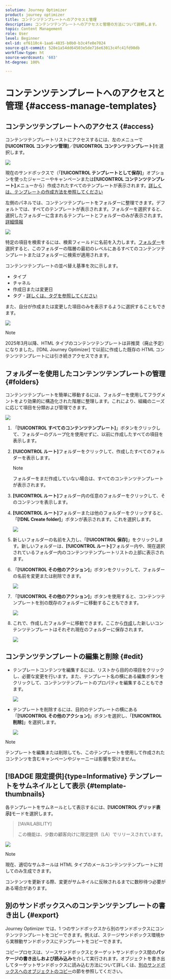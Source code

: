 ```yaml
---
solution: Journey Optimizer
product: journey optimizer
title: コンテンツテンプレートへのアクセスと管理
description: コンテンツテンプレートへのアクセスと管理の方法について説明します。
topic: Content Management
role: User
level: Beginner
exl-id: ef6110c4-1aa6-4835-b0b0-b3c4fe0e7024
source-git-commit: 528e1a54dd64503e5de716e63013c4fc41fd98db
workflow-type: ht
source-wordcount: '603'
ht-degree: 100%

---
```


# コンテンツテンプレートへのアクセスと管理 {#access-manage-templates}

## コンテンツテンプレートへのアクセス {#access}

コンテンツテンプレートリストにアクセスするには、左のメニューで&#x200B;**[!UICONTROL コンテンツ管理]**／**[!UICONTROL コンテンツテンプレート]**&#x200B;を選択します。

![](assets/content-template-list.png)

現在のサンドボックスで（「**[!UICONTROL テンプレートとして保存]**」オプションを使ったジャーニーやキャンペーンまたは&#x200B;**[!UICONTROL コンテンツテンプレート]**&#x200B;メニューから）作成されたすべてのテンプレートが表示されます。[詳しくは、テンプレートの作成方法を参照してください](#create-content-templates)

左側のパネルでは、コンテンツテンプレートをフォルダーに整理できます。デフォルトでは、すべてのテンプレートが表示されます。フォルダーを選択すると、選択したフォルダーに含まれるテンプレートとフォルダーのみが表示されます。[詳細情報](#folders)

![](assets/content-template-list-folders.png)

特定の項目を検索するには、検索フィールドに名前を入力します。[フォルダー](#folders)を選択すると、このフォルダーの階層の最初のレベルにあるすべてのコンテンツテンプレートまたはフォルダーに検索が適用されます<!--(not nested items)-->。

コンテンツテンプレートの並べ替え基準を次に示します。
* タイプ
* チャネル
* 作成日または変更日
* タグ - [詳しくは、タグを参照してください](../start/search-filter-categorize.md#tags)

また、自分が作成または変更した項目のみを表示するように選択することもできます。

![](assets/content-template-list-filters.png)

>[!NOTE]
>
>2025年3月以降、HTML タイプのコンテンツテンプレートは非推奨（廃止予定）になりました。[!DNL Journey Optimizer] で以前に作成した既存の HTML コンテンツテンプレートには引き続きアクセスできます。

## フォルダーを使用したコンテンツテンプレートの管理 {#folders}

コンテンツテンプレートを簡単に移動するには、フォルダーを使用してフラグメントをより効果的に構造化された階層に整理します。これにより、組織のニーズに応じて項目を分類および管理できます。

![](assets/content-template-folders.png)

1. 「**[!UICONTROL すべてのコンテンツテンプレート]**」ボタンをクリックして、フォルダーのグループ化を使用せずに、以前に作成したすべての項目を表示します。

1. **[!UICONTROL ルート]**&#x200B;フォルダーをクリックして、作成したすべてのフォルダーを表示します。

   >[!NOTE]
   >
   >フォルダーをまだ作成していない場合は、すべてのコンテンツテンプレートが表示されます。

1. **[!UICONTROL ルート]**&#x200B;フォルダー内の任意のフォルダーをクリックして、そのコンテンツを表示します。

1. **[!UICONTROL ルート]**&#x200B;フォルダーまたは他のフォルダーをクリックすると、「**[!DNL Create folder]**」ボタンが表示されます。これを選択します。

   ![](assets/content-template-create-folder.png)

1. 新しいフォルダーの名前を入力し、「**[!UICONTROL 保存]**」をクリックします。新しいフォルダーは、**[!UICONTROL ルート]**&#x200B;フォルダー内や、現在選択されているフォルダー内のコンテンツテンプレートリストの上部に表示されます。

1. 「**[!UICONTROL その他のアクション]**」ボタンをクリックして、フォルダーの名前を変更または削除できます。

   ![](assets/content-template-folder-more-actions.png)

1. 「**[!UICONTROL その他のアクション]**」ボタンを使用すると、コンテンツテンプレートを別の既存のフォルダーに移動することもできます。

   ![](assets/content-template-folder-moved.png)

1. これで、作成したフォルダーに移動できます。ここから[作成](create-content-templates.md)した新しいコンテンツテンプレートはそれぞれ現在のフォルダーに保存されます。

   ![](assets/content-template-folder-create.png)

## コンテンツテンプレートの編集と削除 {#edit}

* テンプレートコンテンツを編集するには、リストから目的の項目をクリックし、必要な変更を行います。また、テンプレート名の横にある編集ボタンをクリックして、コンテンツテンプレートのプロパティを編集することもできます。

  ![](assets/content-template-edit.png)

* テンプレートを削除するには、目的のテンプレートの横にある「**[!UICONTROL その他のアクション]**」ボタンを選択し、「**[!UICONTROL 削除]**」を選択します。

  ![](assets/content-template-list-delete.png)

>[!NOTE]
>
>テンプレートを編集または削除しても、このテンプレートを使用して作成されたコンテンツを含むキャンペーンやジャーニーは影響を受けません。

## [!BADGE 限定提供]{type=Informative} テンプレートをサムネイルとして表示 {#template-thumbnails}

各テンプレートをサムネールとして表示するには、**[!UICONTROL グリッド表示]**&#x200B;モードを選択します。

>[!AVAILABILITY]
>
>この機能は、少数の顧客向けに限定提供（LA）でリリースされています。

![](assets/content-template-grid-view.png)

>[!NOTE]
>
>現在、適切なサムネールは HTML タイプのメールコンテンツテンプレートに対してのみ生成できます。

コンテンツを更新する際、変更がサムネイルに反映されるまでに数秒待つ必要がある場合があります。

## 別のサンドボックスへのコンテンツテンプレートの書き出し {#export}

Journey Optimizer では、1 つのサンドボックスから別のサンドボックスにコンテンツテンプレートをコピーできます。例えば、ステージサンドボックス環境から実稼動サンドボックスにテンプレートをコピーできます。

コピープロセスは、ソースサンドボックスとターゲットサンドボックス間の&#x200B;**パッケージの書き出しおよび読み込み**&#x200B;を介して実行されます。オブジェクトを書き出してターゲットサンドボックスに読み込む方法について詳しくは、[別のサンドボックスへのオブジェクトのコピー](../configuration/copy-objects-to-sandbox.md)の節を参照してください。
